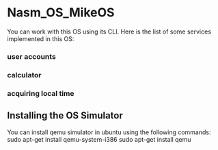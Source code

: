# Nasm_OS_MikeOS
You can work with this OS using its CLI.
Here is the list of some services implemented in this OS:

### user accounts
### calculator
### acquiring local time

## Installing the OS Simulator
You can install qemu simulator in ubuntu using the following commands:
sudo apt-get install qemu-system-i386
sudo apt-get install qemu